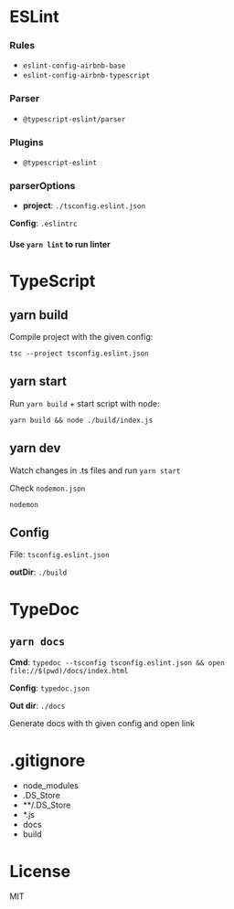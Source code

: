 # ESLint
### Rules
- `eslint-config-airbnb-base`
- `eslint-config-airbnb-typescript`
### Parser
- `@typescript-eslint/parser`
### Plugins
- `@typescript-eslint`
### parserOptions
- **project**: `./tsconfig.eslint.json`

**Config**: `.eslintrc`

#### Use `yarn lint` to run linter


# TypeScript
## yarn build
Compile project with the given config:

`tsc --project tsconfig.eslint.json`

## yarn start
Run `yarn build` + start script with node:

`yarn build && node ./build/index.js`

## yarn dev
Watch changes in .ts files and run `yarn start` 

Check `nodemon.json`

`nodemon`

## Config
File: `tsconfig.eslint.json`

**outDir**: `./build`

# TypeDoc
## `yarn docs` 

**Cmd**: `typedoc --tsconfig tsconfig.eslint.json && open file://$(pwd)/docs/index.html`

**Config**: `typedoc.json`

**Out dir**: `./docs`

Generate docs with th given config and open link

# .gitignore
- node_modules
- .DS_Store
- **/.DS_Store
- *.js
- docs
- build

# License
MIT